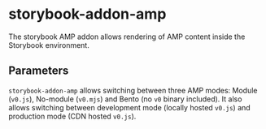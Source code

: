 # storybook-addon-amp

The storybook AMP addon allows rendering of AMP content inside the Storybook environment.

## Parameters

`storybook-addon-amp` allows switching between three AMP modes: Module (`v0.js`), No-module (`v0.mjs`) and Bento (no `v0` binary included). It also allows switching between development mode (locally hosted `v0.js`) and production mode (CDN hosted `v0.js`).
